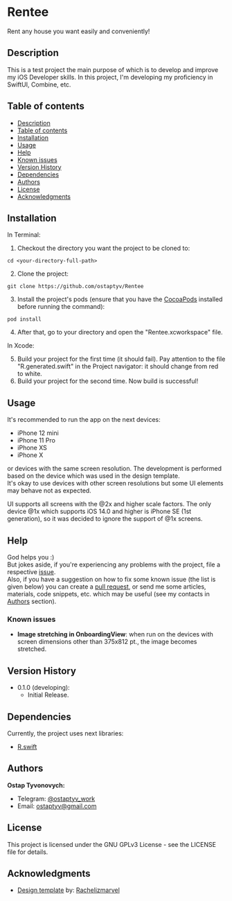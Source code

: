 # Rentee

Rent any house you want easily and conveniently!

## Description

This is a test project the main purpose of which is to develop and improve my iOS Developer skills. In this project, I'm developing my proficiency in SwiftUI, Combine, etc.

## Table of contents

- [Description](#description)
- [Table of contents](#table-of-contents)
- [Installation](#installation)
- [Usage](#usage)
- [Help](#help)
- [Known issues](#known-issues)
- [Version History](#version-history)
- [Dependencies](#dependencies)
- [Authors](#authors)
- [License](#license)
- [Acknowledgments](#acknowledgments)

## Installation

In Terminal:

1. Checkout the directory you want the project to be cloned to:
```
cd <your-directory-full-path>
```
2. Clone the project:
```
git clone https://github.com/ostaptyv/Rentee
```
3. Install the project's pods (ensure that you have the [CocoaPods](https://cocoapods.org/#install) installed before running the command):
```
pod install
```
4. After that, go to your directory and open the "Rentee.xcworkspace" file.

In Xcode:

5. Build your project for the first time (it should fail). Pay attention to the file "R.generated.swift" in the Project navigator: it should change from red to white. 
6. Build your project for the second time. Now build is successful!

## Usage

It's recommended to run the app on the next devices:  

- iPhone 12 mini
- iPhone 11 Pro
- iPhone XS
- iPhone X

or devices with the same screen resolution. The development is performed based on the device which was used in the design template.  
It's okay to use devices with other screen resolutions but some UI elements may behave not as expected.  

UI supports all screens with the @2x and higher scale factors. The only device @1x which supports iOS 14.0 and higher is iPhone SE (1st generation), so it was decided to ignore the support of @1x screens.

## Help

God helps you :)  
But jokes aside, if you're experiencing any problems with the project, file a respective [issue](https://github.com/ostaptyv/Rentee/issues/new/choose).  
Also, if you have a suggestion on how to fix some known issue (the list is given below) you can create a [pull request](https://github.com/ostaptyv/Rentee/compare), or send me some articles, materials, code snippets, etc. which may be useful (see my contacts in [Authors](#authors) section).

### Known issues

- **Image stretching in OnboardingView**: when run on the devices with screen dimensions other than 375x812 pt., the image becomes stretched.

## Version History  

- 0.1.0 (developing):
  - Initial Release.

## Dependencies

Currently, the project uses next libraries:

- [R.swift](https://github.com/mac-cain13/R.swift)

## Authors

**Ostap Tyvonovych:**
- Telegram: [@ostaptyv_work](https://t.me/ostaptyv_work)
- Email: <ostaptyv@gmail.com>

## License

This project is licensed under the GNU GPLv3 License - see the LICENSE file for details.

## Acknowledgments

- [Design template](https://www.sketchappsources.com/resource/download-4738.html) by: [Rachelizmarvel](https://www.behance.net/thaonguyend1bf)
